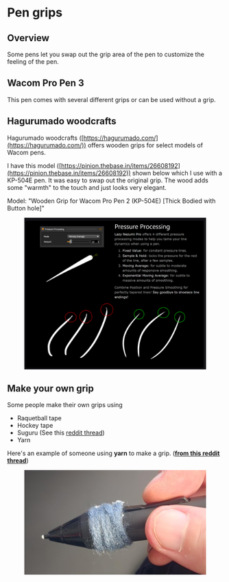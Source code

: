 # Pen grips

## Overview

Some pens let you swap out the grip area of the pen to customize the feeling of the pen.

## Wacom Pro Pen 3

This pen comes with several different grips or can be used without a grip.

## Hagurumado woodcrafts

Hagurumado woodcrafts ([https://hagurumado.com/](https://hagurumado.com/)) offers wooden grips for select models of Wacom pens.

I have this model ([https://pinion.thebase.in/items/26608192](https://pinion.thebase.in/items/26608192)) shown below which I use with a KP-504E pen. It was easy to swap out the original grip. The wood adds some "warmth" to the touch and just looks very elegant.

Model: "Wooden Grip for Wacom Pro Pen 2 (KP-504E) \[Thick Bodied with Button hole]"

<figure><img src="../.gitbook/assets/image (183).png" alt=""><figcaption></figcaption></figure>

## Make your own grip

Some people make their own grips using

* Raquetball tape
* Hockey tape
* Suguru (See this [reddit thread](https://www.reddit.com/r/huion/comments/mcefso/comment/gs3ew7e/?utm\_source=share\&utm\_medium=web2x\&context=3))
* Yarn

Here's an example of someone using **yarn** to make a grip. ([**from this reddit thread**](https://www.reddit.com/r/wacom/comments/1bnvtqu/setup\_is\_super\_old\_and\_the\_grip\_is\_smooth\_my/))

<figure><img src="../.gitbook/assets/yarn grip.jpg" alt=""><figcaption></figcaption></figure>
